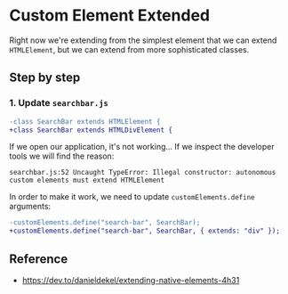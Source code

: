# Custom Element Extended

Right now we're extending from the simplest element that we can extend `HTMLElement`, but we can extend from more sophisticated classes.

## Step by step

### 1. Update `searchbar.js`

```diff
-class SearchBar extends HTMLElement {
+class SearchBar extends HTMLDivElement {
```

If we open our application, it's not working... If we inspect the developer tools we will find the reason:

```
searchbar.js:52 Uncaught TypeError: Illegal constructor: autonomous custom elements must extend HTMLElement
```

In order to make it work, we need to update `customElements.define` arguments:

```diff
-customElements.define("search-bar", SearchBar);
+customElements.define("search-bar", SearchBar, { extends: "div" });
```

## Reference

- https://dev.to/danieldekel/extending-native-elements-4h31
